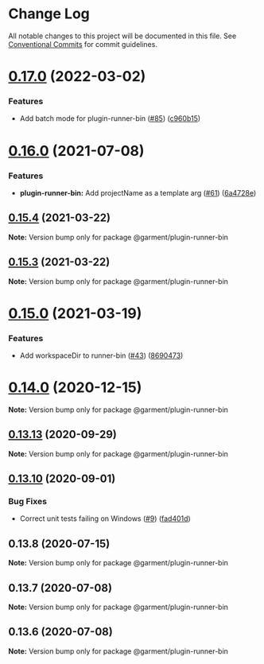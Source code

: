 # Change Log

All notable changes to this project will be documented in this file.
See [Conventional Commits](https://conventionalcommits.org) for commit guidelines.

# [0.17.0](https://github.com/Farfetch/garment/compare/v0.16.3...v0.17.0) (2022-03-02)


### Features

* Add batch mode for plugin-runner-bin ([#85](https://github.com/Farfetch/garment/issues/85)) ([c960b15](https://github.com/Farfetch/garment/commit/c960b15c4632e7281e98c7bfdfe1a839cf6f8a3b))





# [0.16.0](https://github.com/Farfetch/garment/compare/v0.15.4...v0.16.0) (2021-07-08)


### Features

* **plugin-runner-bin:** Add projectName as a template arg ([#61](https://github.com/Farfetch/garment/issues/61)) ([6a4728e](https://github.com/Farfetch/garment/commit/6a4728e5d2af6b9040995c04056800809c8ca574))





## [0.15.4](https://github.com/Farfetch/garment/compare/v0.15.0...v0.15.4) (2021-03-22)

**Note:** Version bump only for package @garment/plugin-runner-bin





## [0.15.3](https://github.com/Farfetch/garment/compare/v0.15.0...v0.15.3) (2021-03-22)

**Note:** Version bump only for package @garment/plugin-runner-bin





# [0.15.0](https://github.com/Farfetch/garment/compare/v0.14.6...v0.15.0) (2021-03-19)


### Features

* Add workspaceDir to runner-bin ([#43](https://github.com/Farfetch/garment/issues/43)) ([8690473](https://github.com/Farfetch/garment/commit/8690473d3b4d2b4251ec45e02f6ffd71a12e54dc))





# [0.14.0](https://github.com/Farfetch/garment/compare/v0.13.14...v0.14.0) (2020-12-15)

**Note:** Version bump only for package @garment/plugin-runner-bin





## [0.13.13](https://github.com/Farfetch/garment/compare/v0.13.12...v0.13.13) (2020-09-29)

**Note:** Version bump only for package @garment/plugin-runner-bin





## [0.13.10](https://github.com/Farfetch/garment/compare/v0.13.9...v0.13.10) (2020-09-01)


### Bug Fixes

* Correct unit tests failing on Windows ([#9](https://github.com/Farfetch/garment/issues/9)) ([fad401d](https://github.com/Farfetch/garment/commit/fad401d822672882dfc550f8185acbc698a4a6be))





## 0.13.8 (2020-07-15)

**Note:** Version bump only for package @garment/plugin-runner-bin





## 0.13.7 (2020-07-08)

**Note:** Version bump only for package @garment/plugin-runner-bin





## 0.13.6 (2020-07-08)

**Note:** Version bump only for package @garment/plugin-runner-bin
